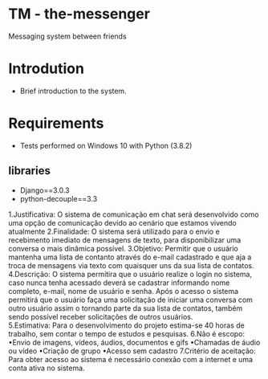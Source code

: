 # TM - the-messenger
Messaging system between friends

# Introdution
- Brief introduction to the system.

# Requirements
- Tests performed on Windows 10 with Python (3.8.2)
## libraries
- Django==3.0.3
- python-decouple==3.3 

1.Justificativa: O sistema de comunicação em chat será desenvolvido como uma opção de comunicação devido ao cenário que estamos vivendo atualmente
2.Finalidade: O sistema será utilizado para o envio e recebimento imediato de mensagens de texto, para disponibilizar uma conversa o mais dinâmica possível.
3.Objetivo: Permitir que o usuário mantenha uma lista de contanto através do e-mail cadastrado e que aja a troca de mensagens via texto com quaisquer uns da sua lista de contatos.
4.Descrição: O sistema permitira que o usuário realize o login no sistema, caso nunca tenha acessado deverá se cadastrar informando nome completo, e-mail, nome de usuário e senha. Após o acesso o sistema permitirá que o usuário faça uma solicitação de iniciar uma conversa com outro usuário assim o tornando parte da sua lista de contatos, também sendo possível receber solicitações de outros usuários.  
5.Estimativa: Para o desenvolvimento do projeto estima-se 40 horas de trabalho, sem contar o tempo de estudos e pesquisas.
6.Não é escopo: 
	•Envio de imagens, vídeos, áudios, documentos e gifs
	•Chamadas de áudio ou vídeo 
	•Criação de grupo 
	•Acesso sem cadastro
7.Critério de aceitação: Para obter acesso ao sistema é necessário conexão com a internet e uma conta ativa no sistema.
